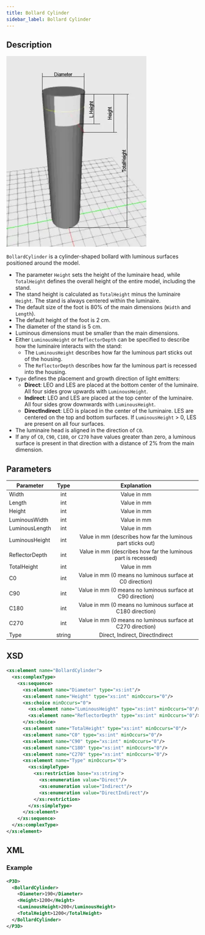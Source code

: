 ```yaml
---
title: Bollard Cylinder
sidebar_label: Bollard Cylinder
---
```


## Description

![Bollard Cylinder](/img/docs/geometry/parametric/bollard-cylinder.webp)

`BollardCylinder` is a cylinder-shaped bollard with luminous surfaces positioned around the model.

- The parameter `Height` sets the height of the luminaire head, while `TotalHeight` defines the overall height of the entire model, including the stand.
- The stand height is calculated as `TotalHeight` minus the luminaire `Height`. The stand is always centered within the luminaire.
- The default size of the foot is 80% of the main dimensions (`Width` and `Length`).
- The default height of the foot is 2 cm.
- The diameter of the stand is 5 cm.
- Luminous dimensions must be smaller than the main dimensions.
- Either `LuminousHeight` or `ReflectorDepth` can be specified to describe how the luminaire interacts with the stand:
  - The `LuminousHeight` describes how far the luminous part sticks out of the housing.
  - The `ReflectorDepth` describes how far the luminous part is recessed into the housing.
- `Type` defines the placement and growth direction of light emitters:
  - **Direct**: LEO and LES are placed at the bottom center of the luminaire. All four sides grow upwards with `LuminousHeight`.
  - **Indirect**: LEO and LES are placed at the top center of the luminaire. All four sides grow downwards with `LuminousHeight`.
  - **DirectIndirect**: LEO is placed in the center of the luminaire. LES are centered on the top and bottom surfaces. If `LuminousHeight` > 0, LES are present on all four surfaces.
- The luminaire head is aligned in the direction of `C0`.
- If any of `C0`, `C90`, `C180`, or `C270` have values greater than zero, a luminous surface is present in that direction with a distance of 2% from the main dimension.

## Parameters

| Parameter        | Type    | Explanation                                                         |
| ---------------- | :-----: | :-----------------------------------------------------------------: |
| Width            | int     | Value in mm                                                         |
| Length           | int     | Value in mm                                                         |
| Height           | int     | Value in mm                                                         |
| LuminousWidth    | int     | Value in mm                                                         |
| LuminousLength   | int     | Value in mm                                                         |
| LuminousHeight   | int     | Value in mm (describes how far the luminous part sticks out)         |
| ReflectorDepth   | int     | Value in mm (describes how far the luminous part is recessed)       |
| TotalHeight      | int     | Value in mm                                                         |
| C0               | int     | Value in mm (0 means no luminous surface at C0 direction)          |
| C90              | int     | Value in mm (0 means no luminous surface at C90 direction)         |
| C180             | int     | Value in mm (0 means no luminous surface at C180 direction)        |
| C270             | int     | Value in mm (0 means no luminous surface at C270 direction)        |
| Type             | string  | Direct, Indirect, DirectIndirect                                   |

## XSD

```xml
<xs:element name="BollardCylinder">
  <xs:complexType>
    <xs:sequence>
      <xs:element name="Diameter" type="xs:int"/>
      <xs:element name="Height" type="xs:int" minOccurs="0"/>
      <xs:choice minOccurs="0">
        <xs:element name="LuminousHeight" type="xs:int" minOccurs="0"/>
        <xs:element name="ReflectorDepth" type="xs:int" minOccurs="0"/>
      </xs:choice>
      <xs:element name="TotalHeight" type="xs:int" minOccurs="0"/>
      <xs:element name="C0" type="xs:int" minOccurs="0"/>
      <xs:element name="C90" type="xs:int" minOccurs="0"/>
      <xs:element name="C180" type="xs:int" minOccurs="0"/>
      <xs:element name="C270" type="xs:int" minOccurs="0"/>
      <xs:element name="Type" minOccurs="0">
        <xs:simpleType>
          <xs:restriction base="xs:string">
            <xs:enumeration value="Direct"/>
            <xs:enumeration value="Indirect"/>
            <xs:enumeration value="DirectIndirect"/>
          </xs:restriction>
        </xs:simpleType>
      </xs:element>
    </xs:sequence>
  </xs:complexType>
</xs:element>
```

## XML
### Example 

```xml
<P3D>
  <BollardCylinder>
    <Diameter>190</Diameter>
    <Height>1200</Height>
    <LuminousHeight>200</LuminousHeight>
    <TotalHeight>1200</TotalHeight>
  </BollardCylinder>
</P3D>
```

